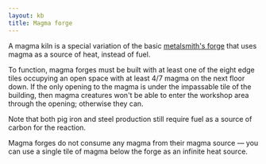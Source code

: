 ```yaml
---
layout: kb
title: Magma forge
---
```


A magma kiln is a special variation of the basic [metalsmith's forge](metalsmiths-forge.html) that uses magma as a source of heat, instead of fuel.

To function, magma forges must be built with at least one of the eight edge tiles occupying an open space with at least 4/7 magma on the next floor down. If the only opening to the magma is under the impassable tile of the building, then magma creatures won't be able to enter the workshop area through the opening; otherwise they can.

Note that both pig iron and steel production still require fuel as a source of carbon for the reaction.

Magma forges do not consume any magma from their magma source — you can use a single tile of magma below the forge as an infinite heat source.


